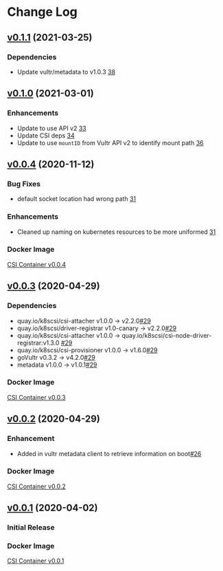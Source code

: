 # Change Log

## [v0.1.1](https://github.com/vultr/vultr-csi) (2021-03-25)
### Dependencies
* Update vultr/metadata to v1.0.3 [38](https://github.com/vultr/vultr-csi/pull/38)


## [v0.1.0](https://github.com/vultr/vultr-csi) (2021-03-01)
### Enhancements
* Update to use API v2 [33](https://github.com/vultr/vultr-csi/pull/33)
* Update CSI deps [34](https://github.com/vultr/vultr-csi/pull/34)
* Update to use `mountID` from Vultr API v2 to identify mount path [36](https://github.com/vultr/vultr-csi/pull/36)

## [v0.0.4](https://github.com/vultr/vultr-csi) (2020-11-12)
### Bug Fixes
*  default socket location had wrong path [31](https://github.com/vultr/vultr-csi/pull/31)

### Enhancements
* Cleaned up naming on kubernetes resources to be more uniformed [31](https://github.com/vultr/vultr-csi/pull/31)

### Docker Image
[CSI Container v0.0.4](https://hub.docker.com/r/vultr/vultr-csi/tags)


## [v0.0.3](https://github.com/vultr/vultr-csi) (2020-04-29)
### Dependencies
*  quay.io/k8scsi/csi-attacher v1.0.0 -> v2.2.0[#29](https://github.com/vultr/vultr-csi/pull/29)
*  quay.io/k8scsi/driver-registrar v1.0-canary -> v2.2.0[#29](https://github.com/vultr/vultr-csi/pull/29)
*  quay.io/k8scsi/csi-attacher v1.0.0 -> quay.io/k8scsi/csi-node-driver-registrar:v1.3.0 [#29](https://github.com/vultr/vultr-csi/pull/29)
*  quay.io/k8scsi/csi-provisioner v1.0.0 -> v1.6.0[#29](https://github.com/vultr/vultr-csi/pull/29)
*  goVultr v0.3.2 -> v4.2.0[#29](https://github.com/vultr/vultr-csi/pull/29)
*  metadata v1.0.0 -> v1.0.1[#29](https://github.com/vultr/vultr-csi/pull/29)

### Docker Image
[CSI Container v0.0.3](https://hub.docker.com/layers/vultr/vultr-csi/v0.0.3/images/sha256-1b1b12d4b6b5baab4f3db7f44cbd5055aaa463c84c0bf37d7a2c0aae5201a185?context=explore)

## [v0.0.2](https://github.com/vultr/vultr-csi) (2020-04-29)
### Enhancement
*  Added in vultr metadata client to retrieve information on boot[#26](https://github.com/vultr/vultr-csi/pull/26)

### Docker Image
[CSI Container v0.0.2](https://hub.docker.com/layers/vultr/vultr-csi/v0.0.2/images/sha256-bf31b1d0c92a8af3fc26d67f24ace41cab853f8baeec225e18487259bd7147a8?context=explore)

## [v0.0.1](https://github.com/vultr/vultr-csi) (2020-04-02)

### Initial Release

### Docker Image
[CSI Container v0.0.1](https://hub.docker.com/layers/vultr/vultr-csi/v0.0.1/images/sha256-bddb7d5dbb0ab999f6cb1b34f38036854ed3ca861be2fafdd3d7caadf61b0a53?context=explore)
